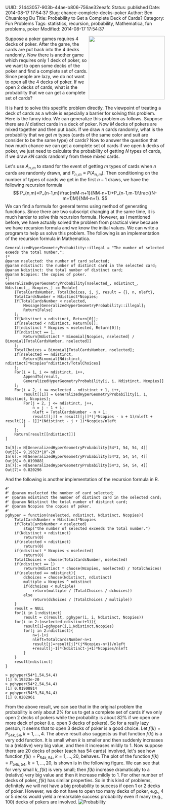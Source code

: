 UUID: 21443057-903b-44ae-b806-756ae32eeafc
Status: published
Date: 2014-08-17 17:54:37
Slug: chance-complete-decks-poker
Author: Ben Chuanlong Du
Title: Probability to Get a Complete Deck of Cards?
Category: Fun Problems
Tags: statistics, recursion, probability, Mathematica, fun problems, poker
Modified: 2014-08-17 17:54:37

[Probability]: http://www.legendu.net/media/poker/probability.png

<img src="http://www.legendu.net/media/poker/poker.jpg" height="200" width="240" align="right"/>

Suppose a poker games requires 4 decks of poker.
After the game, the cards are put back into the 4 decks randomly.
Now there is another game which requires only 1 deck of poker,
so we want to open some decks of the poker and find a complete set of cards.
Since people are lazy, 
we do not want to open all the 4 decks of poker.
If we open 2 decks of cards, 
what is the probability that we can get a complete set of cards?

It is hard to solve this specific problem directly.
The viewpoint of treating a deck of cards as a whole is especially a barrier for solving this problem.
Here is the fancy idea.
We can generalize this problem as follows.
Suppose there are $N$ distinct cards in a deck of poker.
Now $M$ decks of pokers are mixed together and then put back.
If we draw $n$ cards randomly,
what is the probability that we get $m$ types (cards of the same color and suit are consider to be the same type) of cards?
Now to answer the question that how much chance we can get a complete set of cards if we open $k$ decks of poker,
we just need to calculate the probability of getting $N$ types of cards,
if we draw $kN$ cards randomly from these mixed cards.


Let's use $A_{n,m}$ to stand for the event of getting $m$ types of cards when $n$ cards are randomly drawn,
and $P_{n,m}\equiv P(A_{n,m})$.
Then conditioning on the number of types of cards we get in the first $n-1$ draws,
we have the following recursion formula
    $$
    P_{n,m}=P_{n-1,m}\frac{mM-n+1}{NM-n+1}+P_{n-1,m-1}\frac{(N-m+1)M}{NM-n+1}.
    $$
We can find a formula for general terms using method of generating functions.
Since there are two subscript changing at the same time,
it is much harder to solve this recursion formula.
However, 
as I mentioned before, 
we have actually solved the problem from
practical view because we have recursion formula and we know the initial values.
We can write a program to help us solve this problem.
The following is an implementation of the recursion formula in Mathematica.

    GeneralizedHyperGeometryProbability::illegal = "The number of selected exeeds the total number.";
    (*
    @param nselected: the number of card selected;
    @param ndistinct: the number of distinct card in the selected card;
    @param Ndistinct: the total number of distinct card;
    @param Ncopies: the copies of poker.
    *)
    GeneralizedHyperGeometryProbability[nselected_, ndistinct_, Ndistinct_, Ncopies_] := Module[
        {TotalCardsNumber, TotalChoices, i, j, result = {}, n, nleft},
        TotalCardsNumber = Ndistinct*Ncopies;
        If[TotalCardsNumber < nselected, 
            Message[GeneralizedHyperGeometryProbability::illegal]; 
            Return[False]
        ];
        If[Ndistinct < ndistinct, Return[0]];
        If[nselected < ndistinct, Return[0]];
        If[ndistinct * Ncopies < nselected, Return[0]];
        If[ndistinct == 1,
            Return[Ndistinct * Binomial[Ncopies, nselected] / Binomial[TotalCardsNumber, nselected]]
        ];
        TotalChoices = Binomial[TotalCardsNumber, nselected];
        If[nselected == ndistinct,
            Return[Binomial[Ndistinct, ndistinct]*Ncopies^ndistinct/TotalChoices]
        ];
        For[i = 1, i <= ndistinct, i++,
            AppendTo[result, 
            GeneralizedHyperGeometryProbability[i, i, Ndistinct, Ncopies]]
        ];
        For[i = 2, i <= nselected - ndistinct + 1, i++,
            result[[1]] = GeneralizedHyperGeometryProbability[i, 1, Ndistinct, Ncopies];
            For[j = 2, j <= ndistinct, j++,
                n = j - 1 + i;
                nleft = TotalCardsNumber - n + 1;
                result[[j]] = result[[j]]*(j*Ncopies - n + 1)/nleft + result[[j - 1]]*(Ndistinct - j + 1)*Ncopies/nleft
            ]
        ];
        Return[result[[ndistinct]]]
    ]

    In[5]:= N[GeneralizedHyperGeometryProbability[54*1, 54, 54, 4]]
    Out[5]= 9.19323*10^-20
    In[6]:= N[GeneralizedHyperGeometryProbability[54*2, 54, 54, 4]]
    Out[6]= 0.0190881
    In[7]:= N[GeneralizedHyperGeometryProbability[54*3, 54, 54, 4]]
    Out[7]= 0.820296

And the following is another implementation of the recursion formula in R.

    #'
    #' @param nselected the number of card selected;
    #' @param ndistinct the number of distinct card in the selected card;
    #' @param Ndistinct the total number of distinct card;
    #' @param Ncopies the copies of poker.
    #'
    pghyper = function(nselected, ndistinct, Ndistinct, Ncopies){
        TotalCardsNumber = Ndistinct*Ncopies
        if(TotalCardsNumber < nselected)
            stop("the number of selected exceeds the total number.")
        if(Ndistinct < ndistinct)
            return(0)
        if(nselected < ndistinct)
            return(0)
        if(ndistinct * Ncopies < nselected)
            return(0)
        TotalChoices = choose(TotalCardsNumber, nselected)
        if(ndistinct == 1)
            return(Ndistinct * choose(Ncopies, nselected) / TotalChoices)
        if(nselected == ndistinct){
            dchoices = choose(Ndistinct, ndistinct)
            multiple = Ncopies ^ ndistinct
            if(dchoices < multiple)
                return(multiple / (TotalChoices / dchoices))
            else
                return(dchoices / (TotalChoices / multiple))
        }
        result = NULL
        for(i in 1:ndistinct)
            result = c(result, pghyper(i, i, Ndistinct, Ncopies))
        for(i in 2:(nselected-ndistinct+1)){
            result[1]=pghyper(i,1,Ndistinct,Ncopies)
            for(j in 2:ndistinct){
                n=j-1+i
                nleft=TotalCardsNumber-n+1
                result[j]=result[j]*(j*Ncopies-n+1)/nleft
                +result[j-1]*(Ndistinct-j+1)*Ncopies/nleft
            }
        }
        result[ndistinct]
    }

    > pghyper(54*1,54,54,4)
    [1] 9.19323e-20
    > pghyper(54*2,54,54,4)
    [1] 0.01908814
    > pghyper(54*3,54,54,4)
    [1] 0.8202961

From the above result,
we can see that in the original problem the probability 
is only about $2\%$ for us to get a complete set of cards
if we only open 2 decks of pokers 
while the probability is about $82\%$ if we open one more deck of poker (i.e. open 3 decks of pokers).
So for a really lazy person, it seems that to open 3 decks of poker is a good choice.
Let $f(k)=P_{54k,54}, k=1,\ldots, 4$.
The above result also suggests us that function $f(k)$ is a very odd function.
It is small when $k$ is smaller and then suddenly increases to a (relative) very big value,
and then it increases mildly to 1.
Now suppose there are 20 decks of poker (each has 54 cards) involved,
let's see how function $f(k)=P_{54k,54}$, $k=1,\ldots, 20$, behaves.
The plot of the function $f(k)=P_{54k,54}$, $k=1,\ldots, 20$, 
is shown is in the following figure. 
We can see that for very small $k$, $f(k)$ is very small;
then $f(k)$ increase dramatically to a (relative) very big value and then it increase mildly to 1.
For other number of decks of poker, $f(k)$ has similar properties.
So in this kind of problems, definitely we will not have a big probability to success if open 1 or 2
decks of poker. However, we do not have to open too many decks of poker, e.g., 4 or 5 decks would
yield a remarkable success probability even if many (e.g., 100) decks of pokers are involved.
![Probability][]
